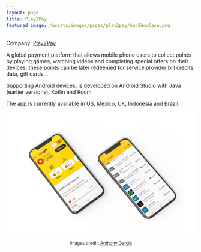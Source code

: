 ```yaml
---
layout: page
title: Play2Pay
featured_image: /assets/images/pages/play2pay/AppShowCase.png
---
```



Company: [Play2Pay](https://play2pay.com/)

A global payment platform that allows mobile phone users to collect points by playing games, watching videos and completing special offers on their devices; these points can be later redeemed for  service provider bill credits, data, gift cards... 

Supporting Android devices, is developed on Android Studio with Java (earlier versions), Kotlin and Room. 

The app is currently available in US, Mexico, UK, Indonesia and Brazil.


<p align="center">

  <img src="/assets/images/pages/play2pay/AppShowCase.png">
  <small>Images credit: <a href="https://meltedcolor.com">Anthony García</a></small>

</p>